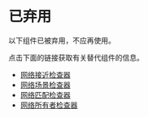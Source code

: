 # 已弃用

以下组件已被弃用，不应再使用。

点击下面的链接获取有关替代组件的信息。

* [网络接近检查器](network-proximity-checker.md)
* [网络场景检查器](network-scene-checker.md)
* [网络匹配检查器](network-match-checker.md)
* [网络所有者检查器](network-owner-checker.md)
